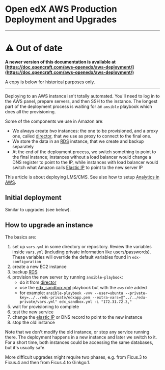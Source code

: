 # Open edX AWS Production Deployment and Upgrades

--------------------------

⚠️ Out of date
=============

**A newer version of this documentation is available at [https://doc.opencraft.com/aws-openedx/aws-deployment/](https://doc.opencraft.com/aws-openedx/aws-deployment/)**

A copy is below for historical purposes only.

--------------------------

Deploying to an AWS instance isn't totally automated. You'll need to log in to the AWS panel, prepare servers, and then SSH to the instance.
The longest part of the deployment process is waiting for an `ansible` playbook which does all the provisioning.

Some of the components we use in Amazon are:
- We always create *two* instances: the one to be provisioned, and a proxy one, called [director](../shared/director.md), that we use as proxy to connect to the final one.
- We store the data in an [RDS](../shared/RDS.md) instance, that we create and backup separately
- At the end of the deployment process, we switch something to point to the final instance; instances without a load balancer would change a DNS register to point to the IP, while instances with load balancer would switch what Amazon calls [Elastic IP](../shared/Elastic_IP.md) to point to the new server IP

This article is about deploying LMS/CMS.
See also how to setup [Analytics in AWS](../analytics/AWS_setup.md).

## Initial deployment
Similar to upgrades (see below).

## How to upgrade an instance

The basics are:

1. set up `vars.yml` in some directory or repository. Review the variables inside `vars.yml` (including private information like users/passwords). These variables will override the default variables found in `edx-configuration`
1. create a new EC2 instance
1. backup [RDS](../shared/RDS.md)
1. provision the new server by running `ansible-playbook`:
   - do it from [director](../shared/director.md)
   - use the [edx_sandbox.yml](https://github.com/edx/configuration/blob/master/playbooks/edx_sandbox.yml) playbook but with the `aws` role added
   - for example: `ansible-playbook -vvv --user=ubuntu --private-key=../../edu-private/edxapp.pem --extra-vars=@"../../edu-private/vars.yml" edx_sandbox.yml -i "172.31.72.3,"`
1. wait for provisioning to complete
1. test the new service
1. change the [elastic IP](../shared/Elastic_IP.md) or DNS record to point to the new instance
1. stop the old instance

Note that we don't modify the old instance, or stop any service running there. The deployment happens in a new instance and later we switch to it. For a short time, both instances could be accessing the same databases, but it's usually safe.

More difficult upgrades might require two phases, e.g. from Ficus.3 to Ficus.4 and then from Ficus.4 to Ginkgo.1.
